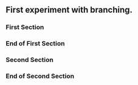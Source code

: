 ## First experiment with branching.

### First Section

### End of First Section

### Second Section

### End of Second Section


